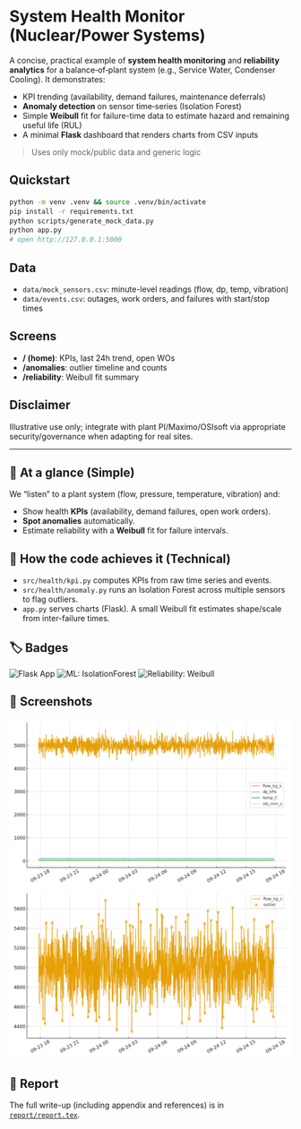 # System Health Monitor (Nuclear/Power Systems)

A concise, practical example of **system health monitoring** and **reliability analytics** for a balance‑of‑plant system (e.g., Service Water, Condenser Cooling). It demonstrates:
- KPI trending (availability, demand failures, maintenance deferrals)
- **Anomaly detection** on sensor time‑series (Isolation Forest)
- Simple **Weibull** fit for failure-time data to estimate hazard and remaining useful life (RUL)
- A minimal **Flask** dashboard that renders charts from CSV inputs

> Uses only mock/public data and generic logic

## Quickstart
```bash
python -m venv .venv && source .venv/bin/activate
pip install -r requirements.txt
python scripts/generate_mock_data.py
python app.py
# open http://127.0.0.1:5000
```

## Data
- `data/mock_sensors.csv`: minute-level readings (flow, dp, temp, vibration)
- `data/events.csv`: outages, work orders, and failures with start/stop times

## Screens
- **/ (home)**: KPIs, last 24h trend, open WOs
- **/anomalies**: outlier timeline and counts
- **/reliability**: Weibull fit summary

## Disclaimer
Illustrative use only; integrate with plant PI/Maximo/OSIsoft via appropriate security/governance when adapting for real sites.



---

## 👀 At a glance (Simple)
We “listen” to a plant system (flow, pressure, temperature, vibration) and:
- Show health **KPIs** (availability, demand failures, open work orders).
- **Spot anomalies** automatically.
- Estimate reliability with a **Weibull** fit for failure intervals.

## 🧠 How the code achieves it (Technical)
- `src/health/kpi.py` computes KPIs from raw time series and events.
- `src/health/anomaly.py` runs an Isolation Forest across multiple sensors to flag outliers.
- `app.py` serves charts (Flask). A small Weibull fit estimates shape/scale from inter-failure times.

## 🏷️ Badges
![Flask App](https://img.shields.io/badge/Flask-Server-ff69b4)
![ML: IsolationForest](https://img.shields.io/badge/ML-IsolationForest-blueviolet)
![Reliability: Weibull](https://img.shields.io/badge/Reliability-Weibull-green)

## 📸 Screenshots
<img src="outputs_last24.png" width="720" alt="Last-24h trend"/>
<br>
<img src="outputs_anomalies.png" width="720" alt="Anomaly view"/>

## 📄 Report
The full write-up (including appendix and references) is in [`report/report.tex`](report/report.tex).

